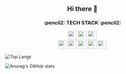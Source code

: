 <h2 align="center">Hi there 👋</h2>

<!--
**panda981018/panda981018** is a ✨ _special_ ✨ repository because its `README.md` (this file) appears on your GitHub profile.

Here are some ideas to get you started:

- 🔭 I’m currently working on ...
- 🌱 I’m currently learning ...
- 👯 I’m looking to collaborate on ...
- 🤔 I’m looking for help with ...
- 💬 Ask me about ...
- 📫 How to reach me: ...
- 😄 Pronouns: ...
- ⚡ Fun fact: ...
-->
 <h3 align="center">:pencil2: TECH STACK :pencil2: </h3>
<p align="center">
  <img src="https://img.shields.io/badge/Java-007396?style=flat-square&logo=Java&logoColor=white" height="28"/>
  <img src="https://img.shields.io/badge/JavaScript-F7DF1E?style=flat-square&logo=JavaScript&logoColor=white" height="28"/>
  <img src="https://img.shields.io/badge/HTML5-E34F26?style=flat-square&logo=HTML5&logoColor=white" height="28"/><br/>
  <img src="https://img.shields.io/badge/Spring-88CE02?style=flat-square&logo=Spring&logoColor=white" height="28"/>
  <img src="https://img.shields.io/badge/SpringBoot-6DB33F?style=flat-square&logo=Spring&logoColor=white" height="28"/>
  <img src="https://img.shields.io/badge/Android-3DDC84?style=flat-square&logo=Android&logoColor=white" height="28"/>
  <img src="https://img.shields.io/badge/Oracle-F80000?style=flat-square&logo=Oracle&logoColor=white" height="28"/>
  <img src="https://img.shields.io/badge/MySQL-4479A1?style=flat-square&logo=MySQL&logoColor=white" height="28"/>
</p>



<!-- (https://github.com/anuraghazra/github-readme-stats) -->
![Top Langs](https://github-readme-stats.vercel.app/api/top-langs/?username=panda981018&layout=compact)



<!-- (https://github.com/anuraghazra/github-readme-stats) -->
![Anurag's GitHub stats](https://github-readme-stats.vercel.app/api?username=panda981018&show_icons=true&theme=dracula&hide=stars&custom_title=Jiwon&#39;s&nbsp;Github&nbsp;Stats&count_private=true)



